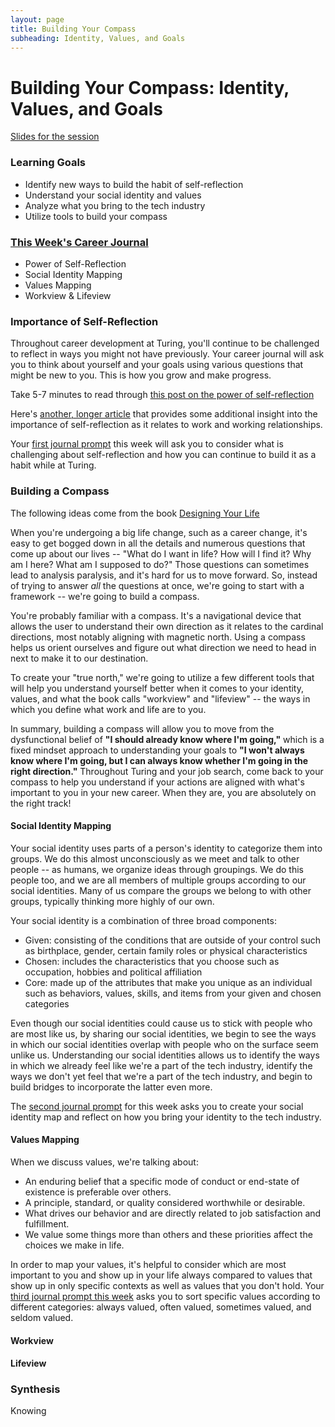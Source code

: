 ```yaml
---
layout: page
title: Building Your Compass
subheading: Identity, Values, and Goals
---
```


# Building Your Compass: Identity, Values, and Goals

[Slides for the session](https://docs.google.com/presentation/d/1VaCY9QmqUSMXJ90lfx0wKM85ZUIXS3UiErFuQU_dwAg/edit?usp=sharing)

### Learning Goals
* Identify new ways to build the habit of self-reflection
* Understand your social identity and values
* Analyze what you bring to the tech industry
* Utilize tools to build your compass

### [This Week's Career Journal](https://github.com/turingschool/career-development-curriculum-site/blob/master/module_one/mod1_career_journal_prompts.md#week-2)
* Power of Self-Reflection
* Social Identity Mapping
* Values Mapping
* Workview & Lifeview

### Importance of Self-Reflection
Throughout career development at Turing, you'll continue to be challenged to reflect in ways you might not have previously. Your career journal will ask you to think about yourself and your goals using various questions that might be new to you. This is how you grow and make progress.

Take 5-7 minutes to read through [this post on the power of self-reflection](https://medium.com/publishous/the-power-of-self-reflection-c1a654ea03a)

Here's [another, longer article](https://www.smashingmagazine.com/2018/01/importance-self-reflection-part-2/) that provides some additional insight into the importance of self-reflection as it relates to work and working relationships. 

Your [first journal prompt](https://github.com/turingschool/career-development-curriculum-site/blob/master/module_one/mod1_career_journal_prompts.md#week-2) this week will ask you to consider what is challenging about self-reflection and how you can continue to build it as a habit while at Turing.

### Building a Compass
The following ideas come from the book [Designing Your Life](https://bookshop.org/books/designing-your-life-how-to-build-a-well-lived-joyful-life/9781101875322)

When you're undergoing a big life change, such as a career change, it's easy to get bogged down in all the details and numerous questions that come up about our lives -- "What do I want in life? How will I find it? Why am I here? What am I supposed to do?" Those questions can sometimes lead to analysis paralysis, and it's hard for us to move forward. So, instead of trying to answer *all* the questions at once, we're going to start with a framework -- we're going to build a compass.

You're probably familiar with a compass. It's a navigational device that allows the user to understand their own direction as it relates to the cardinal directions, most notably aligning with magnetic north. Using a compass helps us orient ourselves and figure out what direction we need to head in next to make it to our destination. 

To create your "true north," we're going to utilize a few different tools that will help you understand yourself better when it comes to your identity, values, and what the book calls "workview" and "lifeview" -- the ways in which you define what work and life are to you. 

In summary, building a compass will allow you to move from the dysfunctional belief of **"I should already know where I'm going,"** which is a fixed mindset approach to understanding your goals to **"I won't always know where I'm going, but I can always know whether I'm going in the right direction."** Throughout Turing and your job search, come back to your compass to help you understand if your actions are aligned with what's important to you in your new career. When they are, you are absolutely on the right track!

#### Social Identity Mapping
Your social identity uses parts of a person's identity to categorize them into groups. We do this almost unconsciously as we meet and talk to other people -- as humans, we organize ideas through groupings. We do this people too, and we are all members of multiple groups according to our social identities. Many of us compare the groups we belong to with other groups, typically thinking more highly of our own.

Your social identity is a combination of three broad components:

* Given: consisting of the conditions that are outside of your control such as birthplace, gender, certain family roles or physical characteristics
* Chosen: includes the characteristics that you choose such as occupation, hobbies and political affiliation
* Core: made up of the attributes that make you unique as an individual such as behaviors, values, skills, and items from your given and chosen categories

Even though our social identities could cause us to stick with people who are most like us, by sharing our social identities, we begin to see the ways in which our social identities overlap with people who on the surface seem unlike us. Understanding our social identities allows us to identify the ways in which we already feel like we're a part of the tech industry, identify the ways we don't yet feel that we're a part of the tech industry, and begin to build bridges to incorporate the latter even more.

The [second journal prompt](https://github.com/turingschool/career-development-curriculum-site/blob/master/module_one/mod1_career_journal_prompts.md#week-2) for this week asks you to create your social identity map and reflect on how you bring your identity to the tech industry. 

#### Values Mapping
When we discuss values, we're talking about: 

* An enduring belief that a specific mode of conduct or end-state of existence is preferable over others.
* A principle, standard, or quality considered worthwhile or desirable.
* What drives our behavior and are directly related to job satisfaction and fulfillment.
* We value some things more than others and these priorities affect the choices we make in life.

In order to map your values, it's helpful to consider which are most important to you and show up in your life always compared to values that show up in only specific contexts as well as values that you don't hold. Your [third journal prompt this week](https://github.com/turingschool/career-development-curriculum-site/blob/master/module_one/mod1_career_journal_prompts.md#week-2) asks you to sort specific values according to different categories: always valued, often valued, sometimes valued, and seldom valued.

#### Workview


#### Lifeview

### Synthesis
Knowing 
